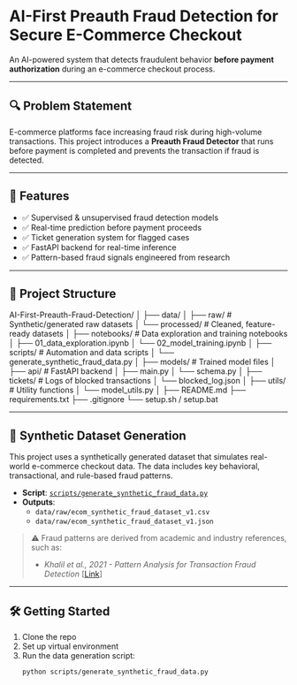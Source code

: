 # AI-First Preauth Fraud Detection for Secure E-Commerce Checkout

An AI-powered system that detects fraudulent behavior **before payment authorization** during an e-commerce checkout process.

---

## 🔍 Problem Statement

E-commerce platforms face increasing fraud risk during high-volume transactions. This project introduces a **Preauth Fraud Detector** that runs before payment is completed and prevents the transaction if fraud is detected.

---

## 🧠 Features

- ✅ Supervised & unsupervised fraud detection models
- ✅ Real-time prediction before payment proceeds
- ✅ Ticket generation system for flagged cases
- ✅ FastAPI backend for real-time inference
- ✅ Pattern-based fraud signals engineered from research

---

## 📁 Project Structure

AI-First-Preauth-Fraud-Detection/
│
├── data/
│ ├── raw/ # Synthetic/generated raw datasets
│ └── processed/ # Cleaned, feature-ready datasets
│
├── notebooks/ # Data exploration and training notebooks
│ ├── 01_data_exploration.ipynb
│ └── 02_model_training.ipynb
│
├── scripts/ # Automation and data scripts
│ └── generate_synthetic_fraud_data.py
│
├── models/ # Trained model files
│
├── api/ # FastAPI backend
│ ├── main.py
│ └── schema.py
│
├── tickets/ # Logs of blocked transactions
│ └── blocked_log.json
│
├── utils/ # Utility functions
│ └── model_utils.py
│
├── README.md
├── requirements.txt
├── .gitignore
└── setup.sh / setup.bat


---

## 🧪 Synthetic Dataset Generation

This project uses a synthetically generated dataset that simulates real-world e-commerce checkout data. The data includes key behavioral, transactional, and rule-based fraud patterns.

- **Script**: [`scripts/generate_synthetic_fraud_data.py`](scripts/generate_synthetic_fraud_data.py)
- **Outputs**:
  - `data/raw/ecom_synthetic_fraud_dataset_v1.csv`
  - `data/raw/ecom_synthetic_fraud_dataset_v1.json`

> ⚠️ Fraud patterns are derived from academic and industry references, such as:
> - *Khalil et al., 2021 - Pattern Analysis for Transaction Fraud Detection* [[Link](https://www.researchgate.net/publication/350149868)]

---

## 🛠️ Getting Started

1. Clone the repo  
2. Set up virtual environment  
3. Run the data generation script:
   ```bash
   python scripts/generate_synthetic_fraud_data.py
